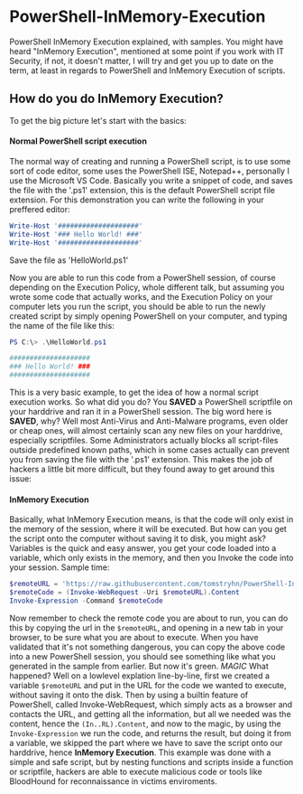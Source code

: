# PowerShell-InMemory-Execution

PowerShell InMemory Execution explained, with samples.
You might have heard "InMemory Execution", mentioned at some point if you work with IT Security, if not, it doesn't matter, I will try and get you up to date on the term, at least in regards to PowerShell and InMemory Execution of scripts. 

## How do you do InMemory Execution?

To get the big picture let's start with the basics:

#### Normal PowerShell script execution

The normal way of creating and running a PowerShell script, is to use some sort of code editor, some uses the PowerShell ISE, Notepad++, personally I use the Microsoft VS Code. Basically you write a snippet of code, and saves the file with the '.ps1' extension, this is the default PowerShell script file extension. For this demonstration you can write the following in your preffered editor:

```PowerShell
Write-Host '####################'
Write-Host '### Hello World! ###'
Write-Host '####################'
```
Save the file as 'HelloWorld.ps1'

Now you are able to run this code from a PowerShell session, of course depending on the Execution Policy, whole different talk, but assuming you wrote some code that actually works, and the Execution Policy on your computer lets you run the script, you should be able to run the newly created script by simply opening PowerShell on your computer, and typing the name of the file like this:

```PowerShell
PS C:\> .\HelloWorld.ps1

####################
### Hello World! ###
####################
```

This is a very basic example, to get the idea of how a normal script execution works. So what did you do? You **SAVED** a PowerShell scriptfile on your harddrive and ran it in a PowerShell session. The big word here is **SAVED**, why? Well most Anti-Virus and Anti-Malware programs, even older or cheap ones, will almost certainly scan any new files on your harddrive, especially scriptfiles. Some Administrators actually blocks all script-files outside predefined known paths, which in some cases actually can prevent you from saving the file with the '.ps1' extension. This makes the job of hackers a little bit more difficult, but they found away to get around this issue:

#### InMemory Execution

Basically, what InMemory Execution means, is that the code will only exist in the memory of the session, where it will be executed. But how can you get the script onto the computer without saving it to disk, you might ask? Variables is the quick and easy answer, you get your code loaded into a variable, which only exists in the memory, and then you Invoke the code into your session. Sample time:

```PowerShell
$remoteURL = 'https://raw.githubusercontent.com/tomstryhn/PowerShell-InMemory-Execution/main/codesamples/VeryFriendlyCode.ps1'       
$remoteCode = (Invoke-WebRequest -Uri $remoteURL).Content  
Invoke-Expression -Command $remoteCode
```

Now remember to check the remote code you are about to run, you can do this by copying the url in the `$remoteURL`, and opening in a new tab in your browser, to be sure what you are about to execute. When you have validated that it's not something dangerous, you can copy the above code into a new PowerShell session, you should see something like what you generated in the sample from earlier. But now it's green. *MAGIC*
What happened? Well on a lowlevel explation line-by-line, first we created a variable `$remoteURL` and put in the URL for the code we wanted to execute, without saving it onto the disk. Then by using a builtin feature of PowerShell, called Invoke-WebRequest, which simply acts as a browser and contacts the URL, and getting all the information, but all we needed was the content, hence the `(In..RL).Content`, and now to the magic, by using the `Invoke-Expression` we run the code, and returns the result, but doing it from a variable, we skipped the part where we have to save the script onto our harddrive, hence **InMemory Execution**. This example was done with a simple and safe script, but by nesting functions and scripts inside a function or scriptfile, hackers are able to execute malicious code or tools like BloodHound for reconnaissance in victims enviroments.
